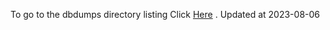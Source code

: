 To go to the dbdumps directory listing Click [Here](https://ipfs.io/ipfs/bafkreibpo7rsynifqnthe5ttcibeuk5wnkzmv3wsdwpsbfdtloyrwbcvz4) . Updated at 2023-08-06